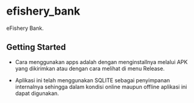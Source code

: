 # efishery_bank

eFishery Bank.

## Getting Started

- Cara menggunakan apps adalah dengan menginstallnya melalui APK yang dikirimkan
atau dengan cara melihat di menu Release.

- Aplikasi ini telah menggunakan SQLITE sebagai penyimpanan internalnya sehingga dalam kondisi online maupun offline aplikasi ini dapat digunakan.



